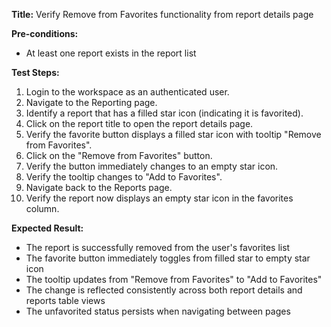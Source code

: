 **Title:** Verify Remove from Favorites functionality from report details page

**Pre-conditions:**
* At least one report exists in the report list

**Test Steps:**
1. Login to the workspace as an authenticated user.
2. Navigate to the Reporting page.
3. Identify a report that has a filled star icon (indicating it is favorited).
4. Click on the report title to open the report details page.
5. Verify the favorite button displays a filled star icon with tooltip "Remove from Favorites".
6. Click on the "Remove from Favorites" button.
7. Verify the button immediately changes to an empty star icon.
8. Verify the tooltip changes to "Add to Favorites".
9. Navigate back to the Reports page.
10. Verify the report now displays an empty star icon in the favorites column.

**Expected Result:**
* The report is successfully removed from the user's favorites list
* The favorite button immediately toggles from filled star to empty star icon
* The tooltip updates from "Remove from Favorites" to "Add to Favorites"
* The change is reflected consistently across both report details and reports table views
* The unfavorited status persists when navigating between pages